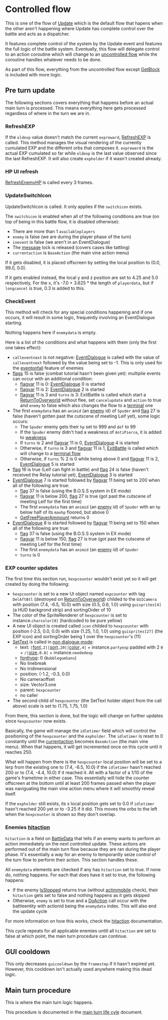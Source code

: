 # Controlled flow
This is one of the flow of [Update](../Update.md) which is the default flow that hapens when the other aren't happening where Update has complete control over the battle and acts as a dispatcher.

It features complete control of the system by the Update event and features the full logic of the battle system. Eventually, this flow will delegate control to an action coroutine which will change to an [uncontrolled flow](Uncontrolled%20flow.md) while the coroutine handles whatever needs to be done.

As part of this flow, everything from the uncontrolled flow except [GetBlock](../GetBlock.md) is included with more logic.

## Pre turn update
The following sections covers everything that happens before an actual main turn is processed. This means everything here gets processed regardless of where in the turn we are in.

### RefreshEXP
If the `oldexp` value doesn't match the current `expreward`, [RefreshEXP](../../Visual%20rendering/RefreshEXP.md) is called. This method manages the visual rendering of the currently cumulated EXP and the different orbs that composes it. `expreward` is the actual EXP cumulated so far while `oldexp` is the last value observed since the last RefreshEXP. It will also create `expholder` if it wasn't created already.

### HP UI refresh
[RefreshEnemyHP](../../Visual%20rendering/RefreshEnemyHP.md) is called every 3 frames.

### UpdateSwitchIcon
UpdateSwitchIcon is called. It only applies if the `switchicon` exists.

The `switchicon` is enabled when all of the following conditions are true (on top of being in this battle flow, it is disabled otherwise):

- There are more than 1 `availableplayers`
- `enemy` is false (we are during the player phase of the turn)
- `inevent` is false (we aren't in an EventDialogue)
- The [message](../../../SetText/Notable%20states.md) lock is released (covers cases like tattling)
- `currentaction` is `BaseAction` (the main vine action menu)

If it gets disabled, it is placed offscreen by setting the local position to (0.0, 99.0, 0.0).

If it gets enabled instead, the local y and z position are set to 4.25 and 5.0 respectively, For the x, it's -7.0 + 3.625 * the length of `playerdata`, but if `longcancel` is true, 0.3 is added to this.

### CheckEvent
This method will check for any special conditions happening and if one occurs, it will result in some logic, frequently involving an EventDialogue starting.

Nothing happens here if `enemydata` is empty.

Here is a list of the conditions and what happens with them (only the first one takes effect):

- `calleventnext` is not negative: [EventDialogue](../EventDialogue.md) is called with the value of `calleventnext` followed by the value being set to -1. This is only used for the [eventonfall](../../Actors%20states/Enemy%20features.md#eventonfall) feature of enemies
- [flags](../../../Flags%20arrays/flags.md) 15 is false (combat tutorial hasn't been given yet): multiplie events can occur with an additional condition:
    - [flagvar](../../../Flags%20arrays/flagvar.md) 11 is 0: [EventDialogue](../EventDialogue.md) 0 is started
    - [flagvar](../../../Flags%20arrays/flagvar.md) 11 is 2: [EventDialogue](../EventDialogue.md) 2 is started
    - [flagvar](../../../Flags%20arrays/flagvar.md) 11 is 3 and `turns` is 3: ExitBattle is called which start a [ReturnToOverworld](../Terminal%20coroutines/ReturnToOverworld.md) without flee, set `cancelupdate` and `action` to true and `enemy` to false which also changes the flow to a [terminal](Terminal%20flow.md) one
- The first `enemydata` has an `animid` (an [enemy](../../../Enums%20and%20IDs/Enemies.md) id) of `Spuder` and [flag](../../../Flags%20arrays/flags.md) 27 is false (haven't gotten past the cutscene of meeting Leif yet), some logic occurs:
    - The `Spuder` enemy gets their `hp` set to 999 and `def` to 99
    - If the `Spuder` enemy didn't had a weakness of `AntiPierce`, it is added to [weakness](../../Actors%20states/Enemy%20features.md#weakness)
    - If `turns` is 2 and [flagvar](../../../Flags%20arrays/flagvar.md) 11 is 0, [EventDialogue](../EventDialogue.md) 4 is started
    - Otherwise, if `turns` is 3 and [flagvar](../../../Flags%20arrays/flagvar.md) 11 is 1, [ExitBattle](../Terminal%20wrappers/ExitBattle.md) is called which will change to a [terminal flow](Terminal%20flow.md)
    - Otherwise, if `turns` % 2 is 0 while being above 0 and [flagvar](../../../Flags%20arrays/flagvar.md) 11 is 2, [EventDialogue](../EventDialogue.md) 5 is started
- [flag](../../../Flags%20arrays/flags.md) 16 is true (Leif can fight in battle) and [flag](../../../Flags%20arrays/flags.md) 24 is false (haven't received the Relay tutorial yet), [EventDialogue](../EventDialogue.md) 3 is started
- [EventDialogue](../EventDialogue.md) 7 is started followed by [flagvar](../../../Flags%20arrays/flagvar.md) 11 being set to 200 when all of the following are true:
    - [flag](../../../Flags%20arrays/flags.md) 37 is false (using the B.O.S.S system in EX mode)
    - [flagvar](../../../Flags%20arrays/flagvar.md) 11 is below 200, [flag](../../../Flags%20arrays/flags.md) 27 is true (got past the cutscene of meeting Leif for the first time)
    - The first `enemydata` has an `animid` (an [enemy](../../../Enums%20and%20IDs/Enemies.md) id) of `Spuder` with an `hp` below half of its `maxhp` floored, but above 0
    - [GetFreePlayerAmmount](../../Actors%20states/Player%20party%20members/GetFreePlayerAmmount.md) returns 0
- [EventDialogue](../EventDialogue.md) 8 is started followed by [flagvar](../../../Flags%20arrays/flagvar.md) 11 being set to 150 when all of the following are true:
    - [flag](../../../Flags%20arrays/flags.md) 37 is false (using the B.O.S.S system in EX mode)
    - [flagvar](../../../Flags%20arrays/flagvar.md) 11 is below 150, [flag](../../../Flags%20arrays/flags.md) 27 is true (got past the cutscene of meeting Leif for the first time)
    - The first `enemydata` has an `animid` (an [enemy](../../../Enums%20and%20IDs/Enemies.md) id) of `Spuder`
    - `turns` is 0

### EXP counter updates
The first time this section run, `hexpcounter` wouldn't exist yet so it will get created by doing the following:

- `hexpcounter` is set to a new UI object named `expcounter` with tag `DelAftBtl` (destroyed on [ReturnToOverworld](../Terminal%20coroutines/ReturnToOverworld.md)) childed to the `GUICamera` with position (7.4, -6.5, 10.0) with size (0.5, 0.6, 1.0) using `guisprites[4]` (a HUD backgrond strip) and sortingOrder of 10
- The color of the SpriteRenderer of `hexpcounter` is set to instance.`charcolor[0]` (hardcoded to be pure yellow)
- A new UI object is created called `icon` childed to `hexpcounter` with position (-2.5, 0.0, 0.0) with size (1.25, 1.0, 1.0) using `guisprites[27]` (the EXP icon) and sortingOrder being 1 over the `hexpcounter`'s (11)
- [SetText](../../../SetText/SetText.md) is called in [non dialogue mode](../../../SetText/Dialogue%20mode.md#non-dialogue-mode):
    - text: `|`[font](../../../SetText/Individual%20commands/Font.md)`,2||`[sort](../../../SetText/Individual%20commands/Sort.md)`,20||`[color](../../../SetText/Individual%20commands/Color.md)`,4|` + instance.`partyexp` padded with 2 `0` + `/|`[size](../../../SetText/Individual%20commands/size.md)`,0.8|` + instance.`neededexp`
    - [fonttype](../../../SetText/Notable%20states.md#fonttype): 0 (`BubblegumSans`)
    - No linebreak
    - No tridimensional
    - position: (-1.2, -0.3, 0.0)
    - No cameraoffset
    - size: Vector3.one
    - parent: `hexpcounter`
    - no caller
- The second child of `hexpcounter` (the SetText holder object from the call above) scale is set to (1.75, 1.75, 1.0)

From there, this section is done, but the logic will change on further updates since `hexpcounter` now exists.

Basically, the game will manage the `idletimer` field which will control the positioning of the `hexpcounter` and the `expholder`. The `idletimer` is reset to 0 constantly until the [currentaction](../../Player%20UI/Pick.md) becomes `BaseAction` (the main vine menu). When that happens, it will get incremented once on this cycle until it reaches 250.

What will happen from there is the `hexpcounter` local posiiton will be set to a lerp from the existing one to (7.4, -6.5, 10.0) if the `idletimer` hasn't reached 200 or to (7.4, -4.4, 10.0) if it reached it. All with a factor of a 1/10 of the game's frametime in either case. This essentially will hide the counter offscreen at the bottom until at least 200 frames passed when the player was naviguating the main vine action menu where it will smoothly reveal itself.

If the `expholder` still exists, its x local position gets set to 0.0 if `idletimer` hasn't reached 200 yet or to -3.25 if it did. This moves the orbs to the left when the `hexpcounter` is shown so they don't overlap.

### Enemies [hitaction](../../Actors%20states/Enemy%20features.md#hitaction)
`hitaction` is a field on [BattleData](../../Actors%20states/BattleData.md) that tells if an enemy wants to perform an action immediately on the next controlled update. These actions are performed out of the main turn flow because they are ran during the player phase. It's essentially a way for an enemy to temporarilly seize control of the turn flow to perform their action. This section handles these.

All `enemydata` elements are checked if any has `hitaction` set to true. If none do, nothing happens. For each that does have it set to true, the following happens:

- If the enemy [IsStopped](../../Actors%20states/IsStopped.md) returns true (without [actimmobile](../../Actors%20states/Enemy%20features.md#actimmobile) check), their `hitaction` gets set to false and nothing happens as it gets skipped
- Otherwise, `enemy` is set to true and a [DoAction](../Action%20coroutines/DoAction.md) call occur with the battleentity with actionid being the `enemydata` index. This will also end the update cycle

For more information on how this works, check the [hitaction](../../Actors%20states/Enemy%20features.md#hitaction) documentation.

This cycle repeats for all applicable enemies untill all `hitaction` are set to false at which point, the main turn procedure can continue.

## GUI cooldown
This only decreases `guicooldown` by the `framestep` if it hasn't expired yet. However, this cooldown isn't actually used anywhere making this dead logic.

## Main turn procedure
This is where the main turn logic happens.

This procedure is documented in the [main turn life cyle](../Main%20turn%20life%20cycle.md) document.

